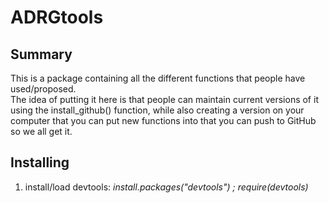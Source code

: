 # ADRGtools

## Summary
This is a package containing all the different functions that people have used/proposed.  
The idea of putting it here is that people can maintain current versions of it using the 
install_github() function, while also creating a version on your computer that you can put
new functions into that you can push to GitHub so we all get it.

## Installing

1. install/load devtools: *install.packages("devtools") ; require(devtools)*


